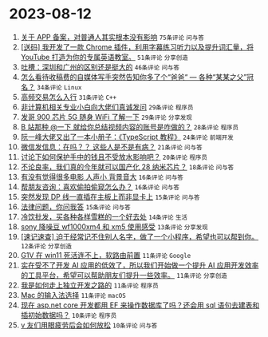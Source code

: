 # 2023-08-12

1. [关于 APP 备案，对普通人其实根本没有影响](https://www.v2ex.com/t/964721) `75条评论` `问与答`
1. [[送码] 我开发了一款 Chrome 插件，利用字幕练习听力以及提升词汇量，将 YouTube 打造为你的专属英语教室。](https://www.v2ex.com/t/964624) `51条评论` `分享创造`
1. [吐槽：深圳和广州的区别还是挺大的](https://www.v2ex.com/t/964638) `46条评论` `问与答`
1. [怎么看待收稿费的自媒体写手突然告知你多了个“爸爸“ — 各种“某某之父”冠名？](https://www.v2ex.com/t/964697) `34条评论` `Linux`
1. [高频交易怎么入行](https://www.v2ex.com/t/964634) `31条评论` `C++`
1. [非计算机相关专业小白向大佬们真诚发问](https://www.v2ex.com/t/964674) `29条评论` `程序员`
1. [发哥 900 芯片 5G 随身 WiFi 了解一下](https://www.v2ex.com/t/964709) `29条评论` `分享发现`
1. [B 站那种 @一下 就给你总结视频内容的账号是咋做的？](https://www.v2ex.com/t/964642) `28条评论` `程序员`
1. [阮一峰大佬又出了一本小册子：《TypeScript 教程》](https://www.v2ex.com/t/964635) `24条评论` `前端开发`
1. [微信发信息：在吗？？ 这些人是不是有病？](https://www.v2ex.com/t/964776) `21条评论` `问与答`
1. [讨论下如何保护手中的钱且不受放水影响吧？](https://www.v2ex.com/t/964769) `20条评论` `程序员`
1. [不论良率，我们真的今年就可以国产化 28 纳米芯片？](https://www.v2ex.com/t/964701) `18条评论` `问与答`
1. [有没有觉得很多电影 人声小 背景音大](https://www.v2ex.com/t/964661) `16条评论` `问与答`
1. [帮朋友咨询：喜欢偷拍偷窥怎么办？](https://www.v2ex.com/t/964652) `16条评论` `问与答`
1. [突然发现 DP 线一直插在主板上而非显卡上](https://www.v2ex.com/t/964733) `15条评论` `问与答`
1. [法律问题，你问我答](https://www.v2ex.com/t/964708) `15条评论` `问与答`
1. [冷饮批发，买各种各样雪糕的一个好去处](https://www.v2ex.com/t/964768) `14条评论` `生活`
1. [sony 降噪豆 wf1000xm4 和 xm5 使用感受](https://www.v2ex.com/t/964654) `13条评论` `分享发现`
1. [[速记速查] 迫于经常记不住别人名字，做了一个小程序，希望也可以帮到你。](https://www.v2ex.com/t/964730) `12条评论` `分享创造`
1. [G1V 在 win11 死活连不上，软路由前置](https://www.v2ex.com/t/964765) `11条评论` `Google`
1. [实在受不了开发 AI 应用的低效了，所以我们开始做一个提升 AI 应用开发效率的工具平台，希望可以帮助朋友们提升一些效率。](https://www.v2ex.com/t/964715) `11条评论` `分享创造`
1. [我是如何走上独立开发之路的](https://www.v2ex.com/t/964695) `11条评论` `程序员`
1. [Mac 的输入法选择](https://www.v2ex.com/t/964645) `11条评论` `macOS`
1. [现在 asp.net core 开发都用 EF 来操作数据库了吗？还会用 sql 语句去建表和插初始数据吗？](https://www.v2ex.com/t/964755) `10条评论` `程序员`
1. [v 友们用眼疲劳后会如何放松](https://www.v2ex.com/t/964713) `10条评论` `问与答`
